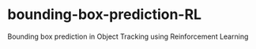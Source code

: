 # bounding-box-prediction-RL
Bounding box prediction in Object Tracking using Reinforcement Learning
